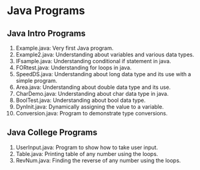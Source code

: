 # Java Programs 

##  Java Intro Programs
1. Example.java: Very first Java program.
2. Example2.java: Understanding about variables and various data types.
3. IFsample.java: Understanding conditional if statement in java.
4. FORtest.java: Understanding for loops in java.
5. SpeedDS.java: Understanding about long data type and its use with a simple program.
6. Area.java: Understanding about double data type and its use.
7. CharDemo.java: Understanding about char data type in java.
8. BoolTest.java: Understanding about bool data type. 
9. DynInit.java: Dynamically assigning the value to a variable.
10. Conversion.java: Program to demonstrate type conversions.

## Java College Programs
1. UserInput.java: Program to show how to take user input.
2. Table.java: Printing table of any number using the loops.
3. RevNum.java: Finding the reverse of any number using the loops.